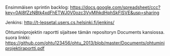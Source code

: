 Ensimmäisen sprintin backlog: https://docs.google.com/spreadsheet/ccc?key=0Al8fZzNBtk4xdFhETWJ0V0ozc3VyMlhkdHphSkFlSVE&usp=sharing


Jenkins: http://t-leqsetal.users.cs.helsinki.fi/jenkins/

Ohtuminiprojektin raportti sijaitsee tämän repositoryn Documents kansiossa.
suora linkki: https://github.com/ohtu123456/ohtu_2013/blob/master/Documents/ohtuminiprojektiraportti.pdf
